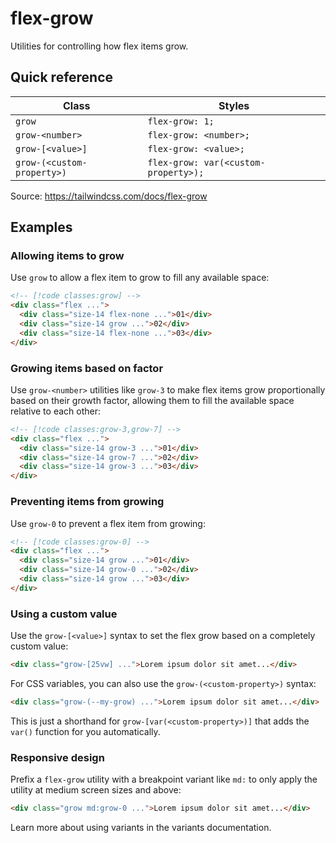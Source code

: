 # flex-grow

Utilities for controlling how flex items grow.

## Quick reference

| Class | Styles |
|---|---|
| `grow` | `flex-grow: 1;` |
| `grow-<number>` | `flex-grow: <number>;` |
| `grow-[<value>]` | `flex-grow: <value>;` |
| `grow-(<custom-property>)` | `flex-grow: var(<custom-property>);` |

Source: https://tailwindcss.com/docs/flex-grow

## Examples

### Allowing items to grow

Use `grow` to allow a flex item to grow to fill any available space:

```html
<!-- [!code classes:grow] -->
<div class="flex ...">
  <div class="size-14 flex-none ...">01</div>
  <div class="size-14 grow ...">02</div>
  <div class="size-14 flex-none ...">03</div>
</div>
```

### Growing items based on factor

Use `grow-<number>` utilities like `grow-3` to make flex items grow proportionally based on their growth factor, allowing them to fill the available space relative to each other:

```html
<!-- [!code classes:grow-3,grow-7] -->
<div class="flex ...">
  <div class="size-14 grow-3 ...">01</div>
  <div class="size-14 grow-7 ...">02</div>
  <div class="size-14 grow-3 ...">03</div>
</div>
```

### Preventing items from growing

Use `grow-0` to prevent a flex item from growing:

```html
<!-- [!code classes:grow-0] -->
<div class="flex ...">
  <div class="size-14 grow ...">01</div>
  <div class="size-14 grow-0 ...">02</div>
  <div class="size-14 grow ...">03</div>
</div>
```

### Using a custom value

Use the `grow-[<value>]` syntax to set the flex grow based on a completely custom value:

```html
<div class="grow-[25vw] ...">Lorem ipsum dolor sit amet...</div>
```

For CSS variables, you can also use the `grow-(<custom-property>)` syntax:

```html
<div class="grow-(--my-grow) ...">Lorem ipsum dolor sit amet...</div>
```

This is just a shorthand for `grow-[var(<custom-property>)]` that adds the `var()` function for you automatically.

### Responsive design

Prefix a `flex-grow` utility with a breakpoint variant like `md:` to only apply the utility at medium screen sizes and above:

```html
<div class="grow md:grow-0 ...">Lorem ipsum dolor sit amet...</div>
```

Learn more about using variants in the variants documentation.
